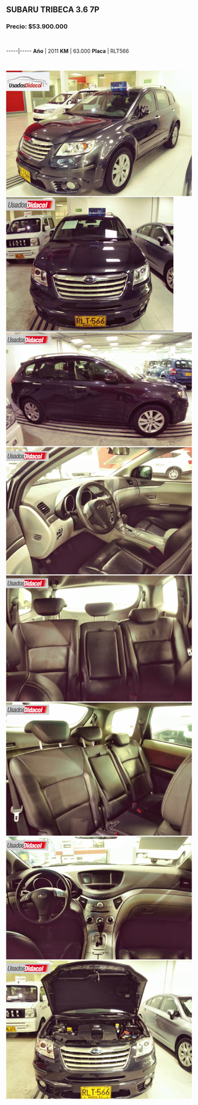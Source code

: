 ## SUBARU TRIBECA  3.6 7P

### Precio: $53.900.000

<p>&nbsp;</p>

-----|-----
**Año** | 2011
**KM** | 63.000
**Placa** | RLT566

<p>&nbsp;</p>

<img src="images/SUBARU TRIBECA  3.6 7P RLT566.jpeg?raw=true"/>
<img src="images/SUBARU TRIBECA  3.6 7P RLT566 - 1.jpeg?raw=true"/>
<img src="images/SUBARU TRIBECA  3.6 7P RLT566 - 2.jpeg?raw=true"/>
<img src="images/SUBARU TRIBECA  3.6 7P RLT566 - 3.jpeg?raw=true"/>
<img src="images/SUBARU TRIBECA  3.6 7P RLT566 - 4.jpeg?raw=true"/>
<img src="images/SUBARU TRIBECA  3.6 7P RLT566 - 5.jpeg?raw=true"/>
<img src="images/SUBARU TRIBECA  3.6 7P RLT566 - 6.jpeg?raw=true"/>
<img src="images/SUBARU TRIBECA  3.6 7P RLT566 - 7.jpeg?raw=true"/>

